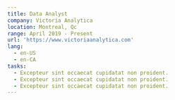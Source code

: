 ```yaml
---
title: Data Analyst
company: Victoria Analytica
location: Montreal, Qc
range: April 2019 - Present
url: 'https://www.victoriaanalytica.com'
lang:
  - en-US
  - en-CA
tasks:
  - Excepteur sint occaecat cupidatat non proident.
  - Excepteur sint occaecat cupidatat non proident.
  - Excepteur sint occaecat cupidatat non proident.
---
```

